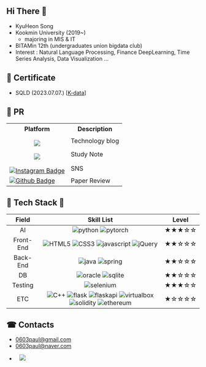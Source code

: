 ## Hi There 👋

- KyuHeon Song
- Kookmin University (2019~)
  - majoring in MIS & IT
- BITAMin 12th (undergraduates union bigdata club)
- Interest : Natural Language Processing, Finance DeepLearning, Time Series Analysis, Data Visualization ...


## 📑 Certificate

- SQLD (2023.07.07.) [[K-data](https://www.dataq.or.kr/www/main.do)]

## 📢 PR 

<table>
  <tr>
    <th>Platform</th>
    <th>Description</th>
  </tr>
  <tr>
    <td style='text-align:center; padding-top:15px;'><a href="https://song9ski-program.tistory.com/"><img src="https://img.shields.io/badge/tistory-FF5A4A?style=flat&logo=tistory&logoColor=white&link='https://song9ski-program.tistory.com/')"/></a></td>
    <td>Technology blog</td>
  </tr>
  <tr>
    <td style='text-align:center; padding-top:15px;'><a href="https://skier-song9.notion.site/Programming-529c2e920f514e74aa8177a3a3f8bf7e?pvs=4"><img src="https://img.shields.io/badge/notion-000000?style=flat&logo=notion&logoColor=white&link='https://skier-song9.notion.site/Programming-529c2e920f514e74aa8177a3a3f8bf7e?pvs=4')"/></a></td>
    <td>Study Note</td>
  </tr>
  <tr>
    <td style='text-align:center; padding-top:15px;'><a href="https://www.instagram.com/skier_song9/" rel="nofollow"><img src="https://camo.githubusercontent.com/c496c4f0b1e05287d707fb4c0498324f0ccc2b0f414d0ebfba8cd8133a8741eb/68747470733a2f2f696d672e736869656c64732e696f2f62616467652f2d496e7374616772616d2d6464326137623f7374796c653d666c61742d737175617265266c6f676f3d696e7374616772616d266c6f676f436f6c6f723d7768697465266c696e6b3d68747470733a2f2f7777772e696e7374616772616d2e636f6d2f6a61652e5f5f2e6f6e652f" alt="Instagram Badge" data-canonical-src="https://img.shields.io/badge/-Instagram-dd2a7b?style=flat-square&amp;logo=instagram&amp;logoColor=white&amp;link=https://www.instagram.com/skier_song9/" style="max-width: 100%;"></a></td>
    <td>SNS</td>
  </tr>
  <tr>
    <td>
      <a href="https://github.com/skier-song9/DL_study" rel="nofollow"><img src="https://img.shields.io/badge/-Github-181717?style=flat-square&amp;logo=Github&amp;logoColor=white&amp;link=https://github.com/skier-song9/DL_study" alt="Github Badge" data-canonical-src="https://img.shields.io/badge/-Github-181717?style=flat-square&amp;logo=Github&amp;logoColor=white&amp;link=https://github.com/skier-song9/DL_study" style="max-width: 100%;"></a>
    </td>
    <td>Paper Review</td>
  </tr>
</table>

## 💫 Tech Stack 💫

|Field| Skill List | Level |
| :--: | :--: | :--: |
| AI | ![python](https://img.shields.io/badge/python-3670A0?style=for-the-badge&logo=python&logoColor=ffdd54) ![pytorch](https://img.shields.io/badge/PyTorch-%23EE4C2C.svg?style=for-the-badge&logo=PyTorch&logoColor=white) | ★★★☆☆ |
|Front-End|![HTML5](https://img.shields.io/badge/HTML5-EF7B3C.svg?style=for-the-badge&logo=HTML5&logoColor=white) ![CSS3](https://img.shields.io/badge/CSS3-1572B6.svg?style=for-the-badge&logo=CSS3&logoColor=white) ![javascript](https://img.shields.io/badge/JavaScript-F7DF1E.svg?style=for-the-badge&logo=JavaScript&logoColor=white) ![jQuery](https://img.shields.io/badge/jQuery-0769AD.svg?style=for-the-badge&logo=jQuery&logoColor=white)|★★☆☆☆|
| Back-End | ![java](https://img.shields.io/badge/java-%23ED8B00.svg?style=for-the-badge&logo=openjdk&logoColor=white) ![spring](https://img.shields.io/badge/spring-%236DB33F.svg?style=for-the-badge&logo=spring&logoColor=white) | ★★☆☆☆ |
| DB | ![oracle](https://img.shields.io/badge/Oracle-F80000?style=for-the-badge&logo=oracle&logoColor=white) ![sqlite](https://img.shields.io/badge/sqlite-%2307405e.svg?style=for-the-badge&logo=sqlite&logoColor=white) | ★★☆☆☆ |
| Testing | ![selenium](https://img.shields.io/badge/-selenium-%43B02A?style=for-the-badge&logo=selenium&logoColor=white) | ★★★☆☆ |
| ETC | ![C++](https://img.shields.io/badge/c++-%2300599C.svg?style=for-the-badge&logo=c%2B%2B&logoColor=white) ![flask](https://img.shields.io/badge/flask-%23000.svg?style=for-the-badge&logo=flask&logoColor=white) ![flaskapi](https://img.shields.io/badge/FastAPI-005571?style=for-the-badge&logo=fastapi) ![virtualbox](https://img.shields.io/badge/VirtualBox-183A61?style=for-the-badge&logo=VirtualBox&logoColor=white) ![solidity](https://img.shields.io/badge/Solidity-%23363636.svg?style=for-the-badge&logo=solidity&logoColor=white) ![ethereum](https://img.shields.io/badge/Ethereum-3C3C3D?style=for-the-badge&logo=Ethereum&logoColor=white) | ★☆☆☆☆ |


## ☎ Contacts
- 0603paul@gmail.com
- 0603paul@naver.com

<ul style="margin-top:10;list-style-type:disc;">
<li>
  <a style="margin-left:10;margin-top:5;" href="https://www.linkedin.com/in/kyuheon-song-a43452291/"><img src="https://img.shields.io/badge/linkedin-0A66C2?style=flat&logo=linkedin&logoColor=white&link='https://www.linkedin.com/in/kyuheon-song-a43452291/')"/></a>
</li>
</ul>
